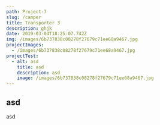 ```yaml
---
path: Project-7
slug: /camper
title: Transporter 3
description: ghjk
date: 2019-03-04T18:25:07.742Z
img: /images/6b737838c08278f27679c71ee68a9467.jpg
projectImages:
  - /images/6b737838c08278f27679c71ee68a9467.jpg
projectTest:
  - alt: asd
    title: asd
    description: asd
    image: /images/6b737838c08278f27679c71ee68a9467.jpg
---
```

## asd

asd
